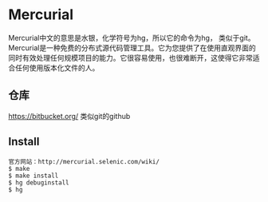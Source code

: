 # Mercurial
Mercurial中文的意思是水银，化学符号为hg，所以它的命令为hg， 类似于git。
Mercurial是一种免费的分布式源代码管理工具。它为您提供了在使用直观界面的同时有效处理任何规模项目的能力。它很容易使用，也很难断开，这使得它非常适合任何使用版本化文件的人。
## 仓库
https://bitbucket.org/ 类似git的github
## Install
```
官方网站：http://mercurial.selenic.com/wiki/
$ make
$ make install
$ hg debuginstall
$ hg
```